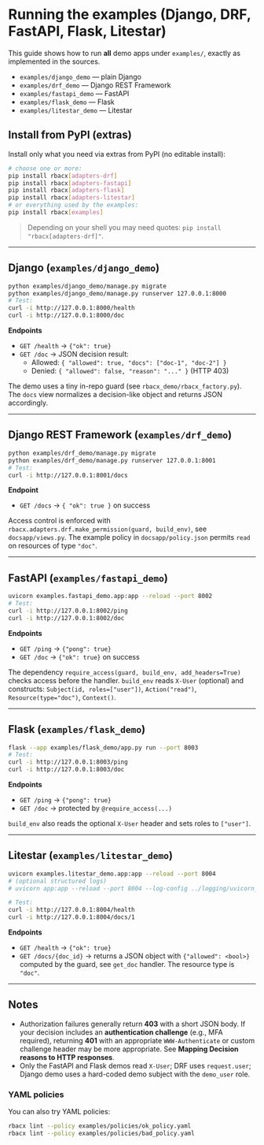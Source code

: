 # Running the examples (Django, DRF, FastAPI, Flask, Litestar)

This guide shows how to run **all** demo apps under `examples/`, exactly as implemented in the sources.

- `examples/django_demo` — plain Django
- `examples/drf_demo` — Django REST Framework
- `examples/fastapi_demo` — FastAPI
- `examples/flask_demo` — Flask
- `examples/litestar_demo` — Litestar

## Install from PyPI (extras)

Install only what you need via extras from PyPI (no editable install):

```bash
# choose one or more:
pip install rbacx[adapters-drf]
pip install rbacx[adapters-fastapi]
pip install rbacx[adapters-flask]
pip install rbacx[adapters-litestar]
# or everything used by the examples:
pip install rbacx[examples]
```

> Depending on your shell you may need quotes: `pip install "rbacx[adapters-drf]"`.

---

## Django (`examples/django_demo`)

```bash
python examples/django_demo/manage.py migrate
python examples/django_demo/manage.py runserver 127.0.0.1:8000
# Test:
curl -i http://127.0.0.1:8000/health
curl -i http://127.0.0.1:8000/doc
```

**Endpoints**
- `GET /health` → `{"ok": true}`
- `GET /doc` → JSON decision result:
  - Allowed: `{ "allowed": true, "docs": ["doc-1", "doc-2"] }`
  - Denied: `{ "allowed": false, "reason": "..." }` (HTTP 403)

The demo uses a tiny in-repo guard (see `rbacx_demo/rbacx_factory.py`). The `docs` view normalizes a decision-like object and returns JSON accordingly.

---

## Django REST Framework (`examples/drf_demo`)

```bash
python examples/drf_demo/manage.py migrate
python examples/drf_demo/manage.py runserver 127.0.0.1:8001
# Test:
curl -i http://127.0.0.1:8001/docs
```

**Endpoint**
- `GET /docs` → `{ "ok": true }` on success

Access control is enforced with `rbacx.adapters.drf.make_permission(guard, build_env)`, see `docsapp/views.py`. The example policy in `docsapp/policy.json` permits `read` on resources of type `"doc"`.

---

## FastAPI (`examples/fastapi_demo`)

```bash
uvicorn examples.fastapi_demo.app:app --reload --port 8002
# Test:
curl -i http://127.0.0.1:8002/ping
curl -i http://127.0.0.1:8002/doc
```

**Endpoints**
- `GET /ping` → `{"pong": true}`
- `GET /doc`  → `{"ok": true}` on success

The dependency `require_access(guard, build_env, add_headers=True)` checks access before the handler. `build_env` reads `X-User` (optional) and constructs: `Subject(id, roles=["user"])`, `Action("read")`, `Resource(type="doc")`, `Context()`.

---

## Flask (`examples/flask_demo`)

```bash
flask --app examples/flask_demo/app.py run --port 8003
# Test:
curl -i http://127.0.0.1:8003/ping
curl -i http://127.0.0.1:8003/doc
```

**Endpoints**
- `GET /ping` → `{"pong": true}`
- `GET /doc` → protected by `@require_access(...)`

`build_env` also reads the optional `X-User` header and sets roles to `["user"]`.

---

## Litestar (`examples/litestar_demo`)

```bash
uvicorn examples.litestar_demo.app:app --reload --port 8004
# (optional structured logs)
# uvicorn app:app --reload --port 8004 --log-config ../logging/uvicorn_logging_json.yml

# Test:
curl -i http://127.0.0.1:8004/health
curl -i http://127.0.0.1:8004/docs/1
```

**Endpoints**
- `GET /health` → `{"ok": true}`
- `GET /docs/{doc_id}` → returns a JSON object with `{"allowed": <bool>}` computed by the guard, see `get_doc` handler. The resource type is `"doc"`.

---

## Notes

- Authorization failures generally return **403** with a short JSON body. If your decision includes an **authentication challenge** (e.g., MFA required), returning **401** with an appropriate `WWW-Authenticate` or custom challenge header may be more appropriate. See **Mapping Decision reasons to HTTP responses**.
- Only the FastAPI and Flask demos read `X-User`; DRF uses `request.user`; Django demo uses a hard-coded demo subject with the `demo_user` role.


### YAML policies

You can also try YAML policies:

```bash
rbacx lint --policy examples/policies/ok_policy.yaml
rbacx lint --policy examples/policies/bad_policy.yaml
```
